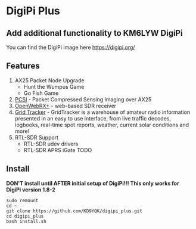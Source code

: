 # DigiPi Plus
## Add additional functionality to KM6LYW DigiPi

You can find the DigiPi image here https://digipi.org/


## Features
1. AX25 Packet Node Upgrade
   - Hunt the Wumpus Game
   - Go Fish Game
2. [PCSI](https://github.com/maqifrnswa/PCSI) - Packet Compressed Sensing Imaging over AX25
3. [OpenWebRX+](https://fms.komkon.org/OWRX/) - web-based SDR receiver
4. [Grid Tracker](https://gridtracker.org/) - GridTracker is a warehouse of amateur radio information presented in an easy to use interface, from live traffic decodes, logbooks, real-time spot reports, weather, current solar conditions and more!
5. RTL-SDR Support
   - RTL-SDR udev drivers
   - RTL-SDR APRS iGate TODO

## Install
**DON'T install until AFTER initial setup of DigiPi!!! This only works for DigiPi version 1.8-2**
```
sudo remount
cd ~
git clone https://github.com/KD9YQK/digipi_plus.git
cd digipi_plus
bash install.sh
```

